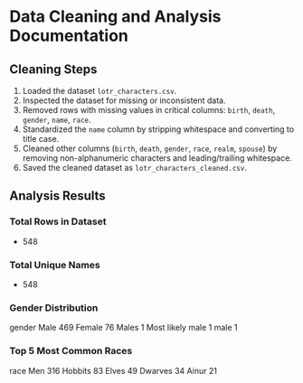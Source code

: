 # Data Cleaning and Analysis Documentation

## Cleaning Steps
1. Loaded the dataset `lotr_characters.csv`.
2. Inspected the dataset for missing or inconsistent data.
3. Removed rows with missing values in critical columns: `birth`, `death`, `gender`, `name`, `race`.
4. Standardized the `name` column by stripping whitespace and converting to title case.
5. Cleaned other columns (`birth`, `death`, `gender`, `race`, `realm`, `spouse`) by removing non-alphanumeric characters and leading/trailing whitespace.
6. Saved the cleaned dataset as `lotr_characters_cleaned.csv`.

## Analysis Results
### Total Rows in Dataset
- 548

### Total Unique Names
- 548

### Gender Distribution
gender
Male                469
Female               76
Males                 1
Most likely male      1
male                  1

### Top 5 Most Common Races
race
Men        316
Hobbits     83
Elves       49
Dwarves     34
Ainur       21

